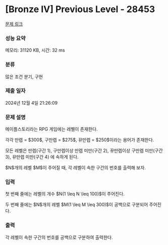 # [Bronze IV] Previous Level - 28453 

[문제 링크](https://www.acmicpc.net/problem/28453) 

### 성능 요약

메모리: 31120 KB, 시간: 32 ms

### 분류

많은 조건 분기, 구현

### 제출 일자

2024년 12월 4일 21:26:09

### 문제 설명

<p>메이플스토리라는 RPG 게임에는 레벨이 존재한다.</p>

<p>각각 만렙 = $300$, 구만렙 = $275$, 뀨만렙 = $250$이라는 용어가 존재한다.</p>

<p>모든 레벨은 만렙(구간 1), 구만렙이상 만렙 미만(구간 2), 뀨만렙이상 구만렙 미만(구간 3), 뀨만렙 미만(구간 4) 에 속하게 된다.</p>

<p>$N$개의 레벨 $M$이 주어질 때, 각 레벨이 속한 구간의 번호를 출력해 보자.</p>

### 입력 

 <p>첫 번째 줄에는 레벨의 개수 $N(1 \leq N \leq 100)$이 주어진다.</p>

<p>두 번째 줄에는 $N$개의 레벨 $M(1 \leq M \leq 300)$이 공백으로 구분되어 주어진다.</p>

### 출력 

 <p>각 레벨이 속한 구간의 번호를 공백으로 구분하여 출력한다.</p>

